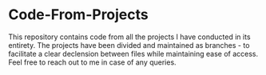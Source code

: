 # Code-From-Projects
This repository contains code from all the projects I have conducted in its entirety.
The projects have been divided and maintained as branches - to facilitate a clear declension between files while maintaining ease of access.
Feel free to reach out to me in case of any queries.
